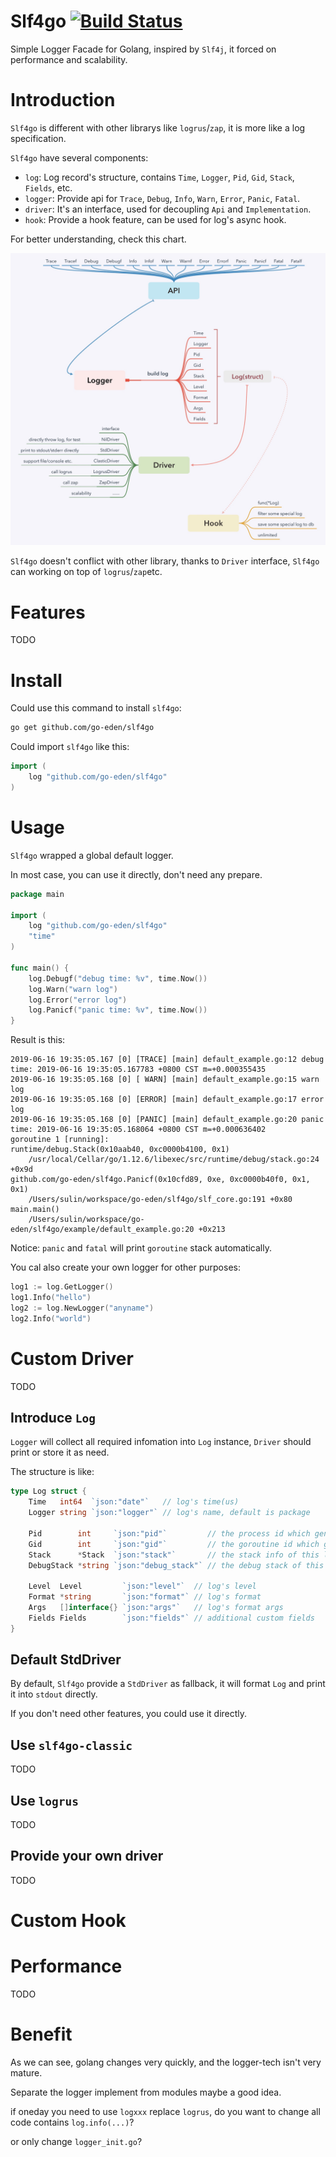 # Slf4go [![Build Status](https://travis-ci.org/go-eden/slf4go.svg?branch=master)](https://travis-ci.org/go-eden/slf4go)

Simple Logger Facade for Golang, inspired by `Slf4j`, it forced on performance and scalability.

# Introduction

`Slf4go` is different with other librarys like `logrus`/`zap`, it is more like a log specification. 

`Slf4go` have several components:

+ `log`: Log record's structure, contains `Time`, `Logger`, `Pid`, `Gid`, `Stack`, `Fields`, etc.
+ `logger`: Provide api for `Trace`, `Debug`, `Info`, `Warn`, `Error`, `Panic`, `Fatal`.
+ `driver`: It's an interface, used for decoupling `Api` and `Implementation`.
+ `hook`: Provide a hook feature, can be used for log's async hook.

For better understanding, check this chart.

![structure](./doc/structure.jpg)

`Slf4go` doesn't conflict with other library, thanks to `Driver` interface, `Slf4go` can working on top of `logrus`/`zap`etc. 

# Features

TODO

# Install

Could use this command to install `slf4go`:

```bash
go get github.com/go-eden/slf4go
```

Could import `slf4go` like this:

```go
import (
	log "github.com/go-eden/slf4go"
)
```

# Usage

`Slf4go` wrapped a global default logger.

In most case, you can use it directly, don't need any prepare.

```go
package main

import (
	log "github.com/go-eden/slf4go"
	"time"
)

func main() {
	log.Debugf("debug time: %v", time.Now())
	log.Warn("warn log")
	log.Error("error log")
	log.Panicf("panic time: %v", time.Now())
}
``` 

Result is this:

```
2019-06-16 19:35:05.167 [0] [TRACE] [main] default_example.go:12 debug time: 2019-06-16 19:35:05.167783 +0800 CST m=+0.000355435
2019-06-16 19:35:05.168 [0] [ WARN] [main] default_example.go:15 warn log
2019-06-16 19:35:05.168 [0] [ERROR] [main] default_example.go:17 error log
2019-06-16 19:35:05.168 [0] [PANIC] [main] default_example.go:20 panic time: 2019-06-16 19:35:05.168064 +0800 CST m=+0.000636402
goroutine 1 [running]:
runtime/debug.Stack(0x10aab40, 0xc0000b4100, 0x1)
	/usr/local/Cellar/go/1.12.6/libexec/src/runtime/debug/stack.go:24 +0x9d
github.com/go-eden/slf4go.Panicf(0x10cfd89, 0xe, 0xc0000b40f0, 0x1, 0x1)
	/Users/sulin/workspace/go-eden/slf4go/slf_core.go:191 +0x80
main.main()
	/Users/sulin/workspace/go-eden/slf4go/example/default_example.go:20 +0x213
```

Notice: `panic` and `fatal` will print `goroutine` stack automatically.

You cal also create your own logger for other purposes:

```go
log1 := log.GetLogger()
log1.Info("hello")
log2 := log.NewLogger("anyname")
log2.Info("world")
```

# Custom Driver

TODO

## Introduce `Log`

`Logger` will collect all required infomation into `Log` instance, `Driver` should print or store it as need.

The structure is like:

```go
type Log struct {
	Time   int64  `json:"date"`   // log's time(us)
	Logger string `json:"logger"` // log's name, default is package

	Pid        int     `json:"pid"`         // the process id which generated this log
	Gid        int     `json:"gid"`         // the goroutine id which generated this log
	Stack      *Stack  `json:"stack"`       // the stack info of this log
	DebugStack *string `json:"debug_stack"` // the debug stack of this log

	Level  Level         `json:"level"`  // log's level
	Format *string       `json:"format"` // log's format
	Args   []interface{} `json:"args"`   // log's format args
	Fields Fields        `json:"fields"` // additional custom fields
}
``` 

## Default StdDriver

By default, `Slf4go` provide a `StdDriver` as fallback, it will format `Log` and print it into `stdout` directly.

If you don't need other features, you could use it directly.

## Use `slf4go-classic`

TODO

## Use `logrus`

TODO

## Provide your own driver

TODO

# Custom Hook

# Performance

TODO

# Benefit

As we can see, golang changes very quickly, and the logger-tech isn't very mature.

Separate the logger implement from modules maybe a good idea.

if oneday you need to use `logxxx` replace `logrus`, 
do you want to change all code contains `log.info(...)`?
   
or only change `logger_init.go`?